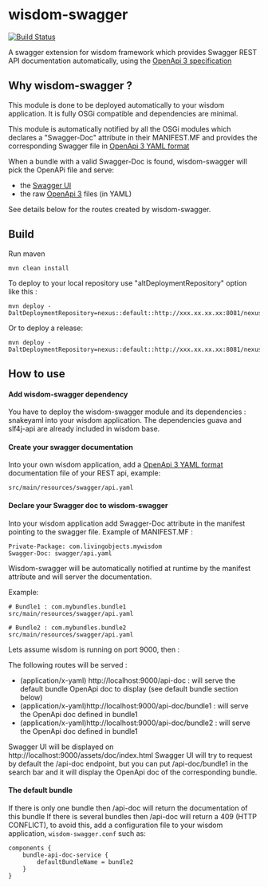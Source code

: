 wisdom-swagger
==============
[![Build Status](https://api.travis-ci.org/livingobjects/wisdom-swagger.png)](https://travis-ci.org/livingobjects/wisdom-swagger)

A swagger extension for wisdom framework which provides Swagger REST API documentation automatically, using the
[OpenApi 3 specification](https://github.com/OAI/OpenAPI-Specification)

## Why wisdom-swagger ?

This module is done to be deployed automatically to your wisdom application. It is fully OSGi compatible and dependencies are minimal.

This module is automatically notified by all the OSGi modules which declares a "Swagger-Doc" attribute in their MANIFEST.MF and provides the corresponding Swagger file in
[OpenApi 3 YAML format](https://github.com/OAI/OpenAPI-Specification)

When a bundle with a valid Swagger-Doc is found, wisdom-swagger will pick the OpenAPi file and serve:
- the [Swagger UI](https://github.com/swagger-api/swagger-ui)
- the raw [OpenApi 3](https://github.com/OAI/OpenAPI-Specification) files (in YAML)

See details below for the routes created by wisdom-swagger.

## Build

Run maven

```shell
mvn clean install
```

To deploy to your local repository use "altDeploymentRepository" option like this :

```shell
mvn deploy -DaltDeploymentRepository=nexus::default::http://xxx.xx.xx.xx:8081/nexus/repository/snapshots
```

Or to deploy a release:

```shell
mvn deploy -DaltDeploymentRepository=nexus::default::http://xxx.xx.xx.xx:8081/nexus/repository/releases
```

## How to use

#### Add wisdom-swagger dependency

You have to deploy the wisdom-swagger module and its dependencies : snakeyaml into your wisdom application.
The dependencies guava and slf4j-api are already included in wisdom base.
 
#### Create your swagger documentation

Into your own wisdom application, add a [OpenApi 3 YAML format](https://github.com/OAI/OpenAPI-Specification)
documentation file of your REST api, example:
```
src/main/resources/swagger/api.yaml
```

#### Declare your Swagger doc to wisdom-swagger

Into your wisdom application add Swagger-Doc attribute in the manifest pointing to the swagger file.
Example of MANIFEST.MF :

```
Private-Package: com.livingobjects.mywisdom
Swagger-Doc: swagger/api.yaml
```

Wisdom-swagger will be automatically notified at runtime by the manifest attribute and will server the documentation.

Example:

```
# Bundle1 : com.mybundles.bundle1
src/main/resources/swagger/api.yaml

# Bundle2 : com.mybundles.bundle2
src/main/resources/swagger/api.yaml
```

Lets assume wisdom is running on port 9000, then :

The following routes will be served :

- (application/x-yaml) http://localhost:9000/api-doc : will serve the default bundle OpenApi doc to display (see default bundle section below)
- (application/x-yaml)http://localhost:9000/api-doc/bundle1 : will serve the OpenApi doc defined in bundle1
- (application/x-yaml)http://localhost:9000/api-doc/bundle2 : will serve the OpenApi doc defined in bundle1

Swagger UI will be displayed on http://localhost:9000/assets/doc/index.html
Swagger UI will try to request by default the /api-doc endpoint, but you can put /api-doc/bundle1 in the search bar and it will display
the OpenApi doc of the corresponding bundle.

#### The default bundle

If there is only one bundle then /api-doc will return the documentation of this bundle
If there is several bundles then /api-doc will return a 409 (HTTP CONFLICT), to avoid this, add a configuration file to your wisdom application, `wisdom-swagger.conf` such as:

```
components {
    bundle-api-doc-service {
        defaultBundleName = bundle2
    }
}
```

